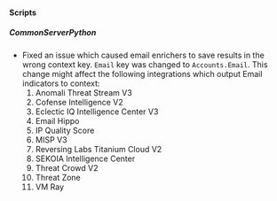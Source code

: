 
#### Scripts

##### CommonServerPython

- Fixed an issue which caused email enrichers to save results in the wrong context key. `Email` key was changed to 
`Accounts.Email`. This change might affect the following integrations which output Email indicators to context:
  1.  Anomali Threat Stream V3
  2.  Cofense Intelligence V2
  3.  Eclectic IQ Intelligence Center V3
  4.  Email Hippo
  5.  IP Quality Score
  6.  MISP V3
  7.  Reversing Labs Titanium Cloud V2
  8.  SEKOIA Intelligence Center
  9.  Threat Crowd V2
  10. Threat Zone
  11. VM Ray
